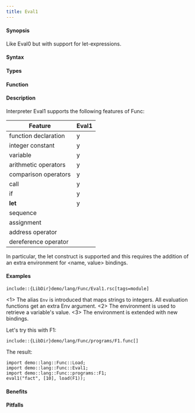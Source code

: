 ```yaml
---
title: Eval1
---
```


#### Synopsis

Like Eval0 but with support for let-expressions.


#### Syntax

#### Types

#### Function

#### Description

Interpreter Eval1 supports the following features of Func: 


| Feature              | Eval1 |
| --- | --- |
| function declaration | y |
| integer constant     | y |
| variable             | y |
| arithmetic operators | y |
| comparison operators | y |
| call                 | y |
| if                   | y |
| __let__              | y |
| sequence             |
| assignment           |
| address operator     |
| dereference operator |




In particular, the let construct is supported and this requires the addition
of an extra environment for <name, value> bindings.

#### Examples

```rascal
include::{LibDir}demo/lang/Func/Eval1.rsc[tags=module]
```

                
<1> The alias `Env` is introduced that maps strings to integers.
    All evaluation functions get an extra Env argument.
<2> The environment is used to retrieve a variable's value.
<3> The environment is extended with new bindings.


Let's try this with F1:
```rascal
include::{LibDir}demo/lang/Func/programs/F1.func[]
```

The result:
```rascal-shell
import demo::lang::Func::Load;
import demo::lang::Func::Eval1;
import demo::lang::Func::programs::F1;
eval1("fact", [10], load(F1));
```

#### Benefits

#### Pitfalls

